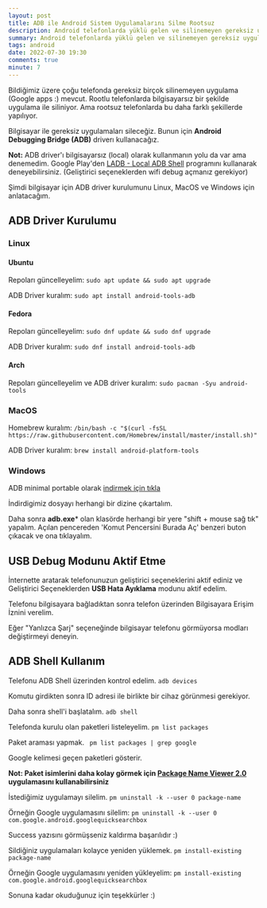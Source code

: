 ```yaml
---
layout: post
title: ADB ile Android Sistem Uygulamalarını Silme Rootsuz
description: Android telefonlarda yüklü gelen ve silinemeyen gereksiz uygulamaların bilgisayar aracılığıyla silinmesi
summary: Android telefonlarda yüklü gelen ve silinemeyen gereksiz uygulamaların bilgisayar aracılığıyla silinmesi
tags: android
date: 2022-07-30 19:30
comments: true
minute: 7
---
```


Bildiğimiz üzere çoğu telefonda gereksiz birçok silinemeyen uygulama (Google apps :) mevcut. Rootlu telefonlarda bilgisayarsız bir şekilde uygulama ile siliniyor. Ama rootsuz telefonlarda bu daha farklı şekillerde yapılıyor. 

Bilgisayar ile gereksiz uygulamaları sileceğiz. Bunun için **Android Debugging Bridge (ADB)** driverı kullanacağız. 

 **Not:** ADB driver'ı bilgisayarsız (local) olarak kullanmanın yolu da var ama denemedim. Google Play'den [LADB - Local ADB Shell](https://play.google.com/store/apps/details?id=com.draco.ladb) programını kullanarak deneyebilirsiniz. (Geliştirici seçeneklerden wifi debug açmanız gerekiyor)

Şimdi bilgisayar için ADB driver kurulumunu Linux, MacOS ve Windows için anlatacağım. 

## ADB Driver Kurulumu

### Linux 

#### Ubuntu

Repoları güncelleyelim:
```sudo apt update && sudo apt upgrade```

ADB Driver kuralım:
```sudo apt install android-tools-adb```

#### Fedora

Repoları güncelleyelim:
```sudo dnf update && sudo dnf upgrade```

ADB Driver kuralım:
```sudo dnf install android-tools-adb```

#### Arch

Repoları güncelleyelim ve ADB driver kuralım:
```sudo pacman -Syu android-tools```

### MacOS

Homebrew kuralım:
```/bin/bash -c "$(curl -fsSL https://raw.githubusercontent.com/Homebrew/install/master/install.sh)"```

ADB Driver kuralım:
```brew install android-platform-tools```

### Windows

ADB minimal portable olarak [indirmek için tıkla](https://androidfilehost.com/?fid=962187416754459552)

İndirdigimiz dosyayı herhangi bir dizine çıkartalım.

Daha sonra **adb.exe*** olan klasörde herhangi bir yere "shift + mouse sağ tık" yapalım. Açılan pencereden 'Komut Pencersini Burada Aç' benzeri buton çıkacak ve ona tıklayalım. 

## USB Debug Modunu Aktif Etme

İnternette aratarak telefonunuzun geliştirici seçeneklerini aktif ediniz ve Geliştirici Seçeneklerden **USB Hata Ayıklama** modunu aktif edelim. 

Telefonu bilgisayara bağladıktan sonra telefon üzerinden Bilgisayara Erişim İznini verelim.

Eğer "Yanlızca Şarj" seçeneğinde bilgisayar telefonu görmüyorsa modları değiştirmeyi deneyin.

## ADB Shell Kullanım

Telefonu ADB Shell üzerinden kontrol edelim.
```adb devices```

Komutu girdikten sonra ID adresi ile birlikte bir cihaz görünmesi gerekiyor. 

Daha sonra shell'i başlatalım.
```adb shell```

Telefonda kurulu olan paketleri listeleyelim.
```pm list packages```

Paket araması yapmak.
``` pm list packages | grep google```

Google kelimesi geçen paketleri gösterir. 

**Not: Paket isimlerini daha kolay görmek için [Package Name Viewer 2.0](https://play.google.com/store/apps/details?id=com.csdroid.pkg) uygulamasını kullanabilirsiniz**


İstediğimiz uygulamayı silelim.
```pm uninstall -k --user 0 package-name```

Örneğin Google uygulamasını silelim:
```pm uninstall -k --user 0 com.google.android.googlequicksearchbox```

Success yazısını görmüşseniz kaldırma başarılıdır :)


Sildiğiniz uygulamaları kolayce yeniden yüklemek.
```pm install-existing package-name```

Örneğin Google uygulamasını yeniden yükleyelim:
```pm install-existing com.google.android.googlequicksearchbox```

Sonuna kadar okuduğunuz için teşekkürler :)
